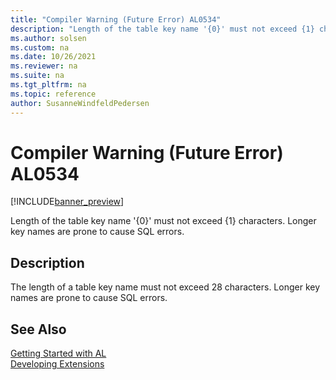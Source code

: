 ```yaml
---
title: "Compiler Warning (Future Error) AL0534"
description: "Length of the table key name '{0}' must not exceed {1} characters."
ms.author: solsen
ms.custom: na
ms.date: 10/26/2021
ms.reviewer: na
ms.suite: na
ms.tgt_pltfrm: na
ms.topic: reference
author: SusanneWindfeldPedersen
---
```

[//]: # (START>DO_NOT_EDIT)
[//]: # (IMPORTANT:Do not edit any of the content between here and the END>DO_NOT_EDIT.)
[//]: # (Any modifications should be made in the .xml files in the ModernDev repo.)
# Compiler Warning (Future Error) AL0534

[!INCLUDE[banner_preview](../includes/banner_preview.md)]

Length of the table key name '{0}' must not exceed {1} characters. Longer key names are prone to cause SQL errors.

## Description
The length of a table key name must not exceed 28 characters. Longer key names are prone to cause SQL errors.  

[//]: # (IMPORTANT: END>DO_NOT_EDIT)
## See Also  
[Getting Started with AL](../devenv-get-started.md)  
[Developing Extensions](../devenv-dev-overview.md)  